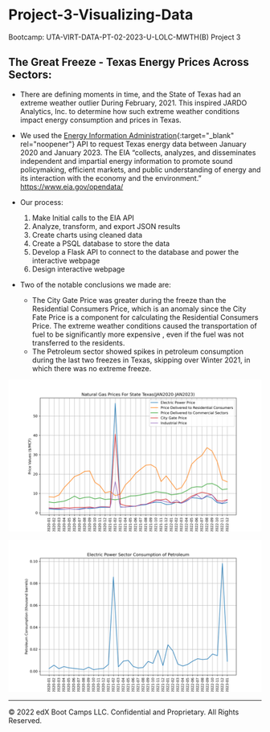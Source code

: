 # Project-3-Visualizing-Data
Bootcamp: UTA-VIRT-DATA-PT-02-2023-U-LOLC-MWTH(B) Project 3

## The Great Freeze - Texas Energy Prices Across Sectors:
- There are defining moments in time, and the State of Texas had an extreme weather outlier During February, 2021. This inspired JARDO Analytics, Inc. to determine how such extreme weather conditions impact energy consumption and prices in Texas.
- We used the [Energy Information Administration](<https://www.eia.gov/opendata/>){:target="_blank" rel="noopener"} API to request Texas energy data between January 2020 and January 2023. The EIA “collects, analyzes, and disseminates independent and impartial energy information to promote sound policymaking, efficient markets, and public understanding of energy and its interaction with the economy and the environment.” <https://www.eia.gov/opendata/>

- Our process:
  1. Make Initial calls to the EIA API
  2. Analyze, transform, and export JSON results
  3. Create charts using cleaned data
  4. Create a PSQL database to store the data
  5. Develop a Flask API to connect to the database and power the interactive webpage
  6. Design interactive webpage
 
- Two of the notable conclusions we made are:
  - The City Gate Price was greater during the freeze than the Residential Consumers Price, which is an anomaly since the City Fate Price is a component for calculating the Residential Consumers Price. The extreme weather conditions caused the transportation of fuel to be significantly more expensive , even if the fuel was not transferred to the residents.
  - The Petroleum sector showed spikes in petroleum consumption during the last two freezes in Texas, skipping over Winter 2021, in which there was no extreme freeze.

![Natural Gas Prices](https://github.com/DataScience-Skills/Project-3-Visualizing-Data/raw/main/Images/ng_prices.png)

![Petroleum Consumption](https://github.com/DataScience-Skills/Project-3-Visualizing-Data/raw/main/Images/petroleum_consumption.png)

---

© 2022 edX Boot Camps LLC. Confidential and Proprietary. All Rights Reserved.


